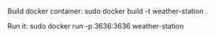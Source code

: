 Build docker container:
sudo docker build -t weather-station .

Run it:
sudo docker run -p 3636:3636 weather-station
